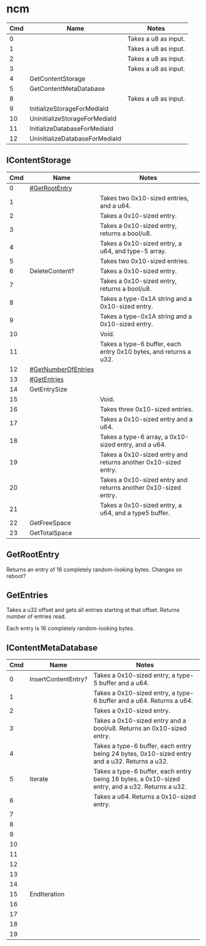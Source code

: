 # ncm

| Cmd | Name                           | Notes                |
| --- | ------------------------------ | -------------------- |
| 0   |                                | Takes a u8 as input. |
| 1   |                                | Takes a u8 as input. |
| 2   |                                | Takes a u8 as input. |
| 3   |                                | Takes a u8 as input. |
| 4   | GetContentStorage              |                      |
| 5   | GetContentMetaDatabase         |                      |
| 8   |                                | Takes a u8 as input. |
| 9   | InitializeStorageForMediaId    |                      |
| 10  | UninitializeStorageForMediaId  |                      |
| 11  | InitializeDatabaseForMediaId   |                      |
| 12  | UninitializeDatabaseForMediaId |                      |

## IContentStorage

| Cmd | Name                                                   | Notes                                                            |
| --- | ------------------------------------------------------ | ---------------------------------------------------------------- |
| 0   | [\#GetRootEntry](#GetRootEntry "wikilink")             |                                                                  |
| 1   |                                                        | Takes two 0x10-sized entries, and a u64.                         |
| 2   |                                                        | Takes a 0x10-sized entry.                                        |
| 3   |                                                        | Takes a 0x10-sized entry, returns a bool/u8.                     |
| 4   |                                                        | Takes a 0x10-sized entry, a u64, and type-5 array.               |
| 5   |                                                        | Takes two 0x10-sized entries.                                    |
| 6   | DeleteContent?                                         | Takes a 0x10-sized entry.                                        |
| 7   |                                                        | Takes a 0x10-sized entry, returns a bool/u8.                     |
| 8   |                                                        | Takes a type-0x1A string and a 0x10-sized entry.                 |
| 9   |                                                        | Takes a type-0x1A string and a 0x10-sized entry.                 |
| 10  |                                                        | Void.                                                            |
| 11  |                                                        | Takes a type-6 buffer, each entry 0x10 bytes, and returns a u32. |
| 12  | [\#GetNumberOfEntries](#GetNumberOfEntries "wikilink") |                                                                  |
| 13  | [\#GetEntries](#GetEntries "wikilink")                 |                                                                  |
| 14  | GetEntrySize                                           |                                                                  |
| 15  |                                                        | Void.                                                            |
| 16  |                                                        | Takes three 0x10-sized entries.                                  |
| 17  |                                                        | Takes a 0x10-sized entry and a u64.                              |
| 18  |                                                        | Takes a type-6 array, a 0x10-sized entry, and a u64.             |
| 19  |                                                        | Takes a 0x10-sized entry and returns another 0x10-sized entry.   |
| 20  |                                                        | Takes a 0x10-sized entry and returns another 0x10-sized entry.   |
| 21  |                                                        | Takes a 0x10-sized entry, a u64, and a type5 buffer.             |
| 22  | GetFreeSpace                                           |                                                                  |
| 23  | GetTotalSpace                                          |                                                                  |

## GetRootEntry

Returns an entry of 16 completely random-looking bytes. Changes on
reboot?

## GetEntries

Takes a u32 offset and gets all entries starting at that offset. Returns
number of entries read.

Each entry is 16 completely random-looking
bytes.

## IContentMetaDatabase

| Cmd | Name                | Notes                                                                                           |
| --- | ------------------- | ----------------------------------------------------------------------------------------------- |
| 0   | InsertContentEntry? | Takes a 0x10-sized entry, a type-5 buffer and a u64.                                            |
| 1   |                     | Takes a 0x10-sized entry, a type-6 buffer and a u64. Returns a u64.                             |
| 2   |                     | Takes a 0x10-sized entry.                                                                       |
| 3   |                     | Takes a 0x10-sized entry and a bool/u8. Returns an 0x10-sized entry.                            |
| 4   |                     | Takes a type-6 buffer, each entry being 24 bytes, 0x10-sized entry and a u32. Returns a u32.    |
| 5   | Iterate             | Takes a type-6 buffer, each entry being 16 bytes, a 0x10-sized entry, and a u32. Returns a u32. |
| 6   |                     | Takes a u64. Returns a 0x10-sized entry.                                                        |
| 7   |                     |                                                                                                 |
| 8   |                     |                                                                                                 |
| 9   |                     |                                                                                                 |
| 10  |                     |                                                                                                 |
| 11  |                     |                                                                                                 |
| 12  |                     |                                                                                                 |
| 13  |                     |                                                                                                 |
| 14  |                     |                                                                                                 |
| 15  | EndIteration        |                                                                                                 |
| 16  |                     |                                                                                                 |
| 17  |                     |                                                                                                 |
| 18  |                     |                                                                                                 |
| 19  |                     |                                                                                                 |
